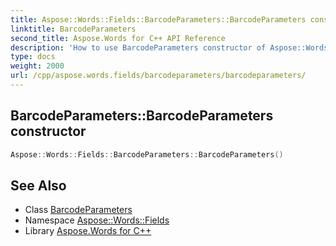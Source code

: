 ```yaml
---
title: Aspose::Words::Fields::BarcodeParameters::BarcodeParameters constructor
linktitle: BarcodeParameters
second_title: Aspose.Words for C++ API Reference
description: 'How to use BarcodeParameters constructor of Aspose::Words::Fields::BarcodeParameters class in C++.'
type: docs
weight: 2000
url: /cpp/aspose.words.fields/barcodeparameters/barcodeparameters/
---
```

## BarcodeParameters::BarcodeParameters constructor




```cpp
Aspose::Words::Fields::BarcodeParameters::BarcodeParameters()
```

## See Also

* Class [BarcodeParameters](../)
* Namespace [Aspose::Words::Fields](../../)
* Library [Aspose.Words for C++](../../../)
